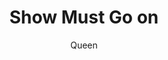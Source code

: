 ---
layout: post
title: Show Must Go on 
author: Queen
language: "Français"
image:
  artist: queen.png
---